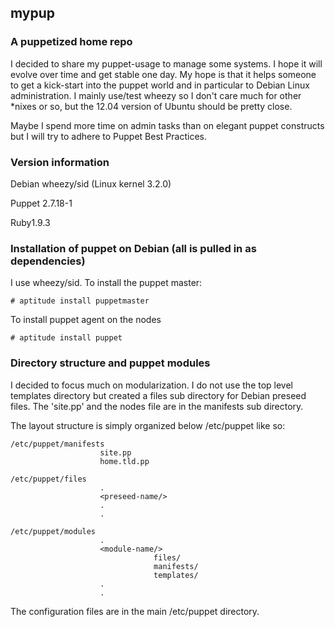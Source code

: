 ## mypup

### A puppetized home repo

I decided to share my puppet-usage to manage some systems.  I hope it will
evolve over time and get stable one day. My hope is that it helps someone to
get a kick-start into the puppet world and in particular to Debian Linux
administration.
I mainly use/test wheezy so I don't care much for other *nixes or so, but
the 12.04 version of Ubuntu should be pretty close.

Maybe I spend more time on admin tasks than on elegant puppet constructs but
I will try to adhere to Puppet Best Practices.

### Version information

Debian wheezy/sid (Linux kernel 3.2.0)

Puppet 2.7.18-1

Ruby1.9.3

### Installation of puppet on Debian (all is pulled in as dependencies)

I use wheezy/sid. To install the puppet master:

    # aptitude install puppetmaster
    
To install puppet agent on the nodes
    
    # aptitude install puppet


### Directory structure and puppet modules

I decided to focus much on modularization. I do not use
the top level templates directory but created a files sub
directory for Debian preseed files. The 'site.pp'
and the nodes file are in the manifests sub directory.

The layout structure is simply organized below /etc/puppet like so:

    /etc/puppet/manifests
                        site.pp
                        home.tld.pp
    
    /etc/puppet/files                    
                        .
                        <preseed-name/>
                        .
                        .
                                 
    /etc/puppet/modules                    
                        .
                        <module-name/>
                                    files/
                                    manifests/
                                    templates/
                        .
                        .

The configuration files are in the main /etc/puppet directory.

